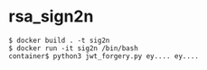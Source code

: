 # rsa_sign2n

```
$ docker build . -t sig2n
$ docker run -it sig2n /bin/bash
container$ python3 jwt_forgery.py ey.... ey....
```
